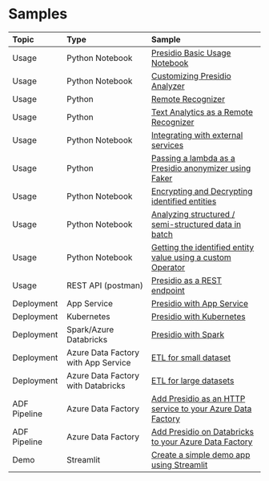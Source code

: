 # Samples

| Topic       | Type                   | Sample                                                                                                                                          |
| :---------- | :--------------------- | :---------------------------------------------------------------------------------------------------------------------------------------------- |
| Usage       | Python Notebook        | [Presidio Basic Usage Notebook](python/presidio_notebook.ipynb)                                                                                 |
| Usage       | Python Notebook        | [Customizing Presidio Analyzer](python/customizing_presidio_analyzer.ipynb)                                                                     |
| Usage       | Python                 | [Remote Recognizer](python/example_remote_recognizer.py)                                                                                        |
| Usage       | Python                 | [Text Analytics as a Remote Recognizer](python/text_analytics/index.md)                                                                         |
| Usage       | Python Notebook        | [Integrating with external services](python/integrating_with_external_services.ipynb)                                                           |
| Usage       | Python                 | [Passing a lambda as a Presidio anonymizer using Faker](python/example_custom_lambda_anonymizer.py)                                             |
| Usage       | Python Notebook        | [Encrypting and Decrypting identified entities](python/encrypt_decrypt.ipynb)                                                           |
| Usage       | Python Notebook        | [Analyzing structured / semi-structured data in batch](python/batch_processing.ipynb)                                                           |
| Usage       | Python Notebook        | [Getting the identified entity value using a custom Operator](python/getting_entity_values.ipynb)                                               |
| Usage       | REST API (postman)     | [Presidio as a REST endpoint](docker/index.md)                                                                                                  |
| Deployment  | App Service            | [Presidio with App Service](deployments/app-service/index.md)                                                                                   |
| Deployment  | Kubernetes             | [Presidio with Kubernetes](deployments/k8s/index.md)                                                                                            |
| Deployment  | Spark/Azure Databricks | [Presidio with Spark](deployments/spark/index.md)                                                                                               |
| Deployment  | Azure Data Factory with App Service    | [ETL for small dataset](deployments/data-factory/presidio-data-factory.md#option-1-presidio-as-an-http-rest-endpoint)           |
| Deployment  | Azure Data Factory with Databricks   | [ETL for large datasets](deployments/data-factory/presidio-data-factory.md#option-2-presidio-on-azure-databricks)                 |
| ADF Pipeline  | Azure Data Factory     | [Add Presidio as an HTTP service to your Azure Data Factory](deployments/data-factory/presidio-data-factory-template-gallery-http.md)                |
| ADF Pipeline  | Azure Data Factory     | [Add Presidio on Databricks to your Azure Data Factory](deployments/data-factory/presidio-data-factory-template-gallery-databricks.md)               |
| Demo | Streamlit          | [Create a simple demo app using Streamlit](deployments/streamlit/index.md)
